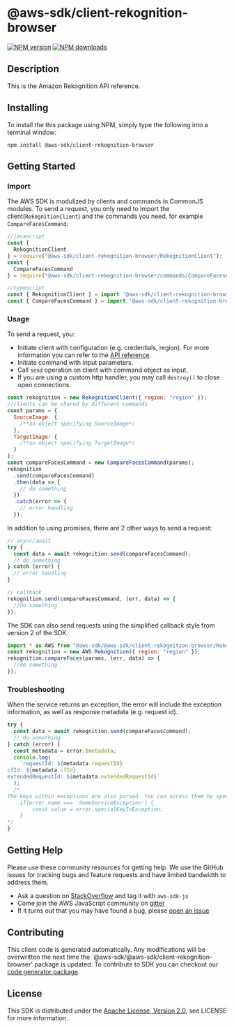 # @aws-sdk/client-rekognition-browser

[![NPM version](https://img.shields.io/npm/v/@aws-sdk/client-rekognition-browser/preview.svg)](https://www.npmjs.com/package/@aws-sdk/client-rekognition-browser)
[![NPM downloads](https://img.shields.io/npm/dm/@aws-sdk/client-rekognition-browser.svg)](https://www.npmjs.com/package/@aws-sdk/client-rekognition-browser)

## Description

<p>This is the Amazon Rekognition API reference.</p>

## Installing

To install the this package using NPM, simply type the following into a terminal window:

```
npm install @aws-sdk/client-rekognition-browser
```

## Getting Started

### Import

The AWS SDK is modulized by clients and commands in CommonJS modules. To send a request, you only need to import the client(`RekognitionClient`) and the commands you need, for example `CompareFacesCommand`:

```javascript
//javascript
const {
  RekognitionClient
} = require("@aws-sdk/client-rekognition-browser/RekognitionClient");
const {
  CompareFacesCommand
} = require("@aws-sdk/client-rekognition-browser/commands/CompareFacesCommand");
```

```javascript
//typescript
const { RekognitionClient } = import '@aws-sdk/client-rekognition-browser/RekognitionClient';
const { CompareFacesCommand } = import '@aws-sdk/client-rekognition-browser/commands/CompareFacesCommand';
```

### Usage

To send a request, you:

- Initiate client with configuration (e.g. credentials, region). For more information you can refer to the [API reference][].
- Initiate command with input parameters.
- Call `send` operation on client with command object as input.
- If you are using a custom http handler, you may call `destroy()` to close open connections.

```javascript
const rekognition = new RekognitionClient({ region: "region" });
//clients can be shared by different commands
const params = {
  SourceImage: {
    /**an object specifying SourceImage*/
  },
  TargetImage: {
    /**an object specifying TargetImage*/
  }
};
const compareFacesCommand = new CompareFacesCommand(params);
rekognition
  .send(compareFacesCommand)
  .then(data => {
    // do something
  })
  .catch(error => {
    // error handling
  });
```

In addition to using promises, there are 2 other ways to send a request:

```javascript
// async/await
try {
  const data = await rekognition.send(compareFacesCommand);
  // do something
} catch (error) {
  // error handling
}
```

```javascript
// callback
rekognition.send(compareFacesCommand, (err, data) => {
  //do something
});
```

The SDK can also send requests using the simplified callback style from version 2 of the SDK.

```javascript
import * as AWS from "@aws-sdk/@aws-sdk/client-rekognition-browser/Rekognition";
const rekognition = new AWS.Rekognition({ region: "region" });
rekognition.compareFaces(params, (err, data) => {
  //do something
});
```

### Troubleshooting

When the service returns an exception, the error will include the exception information, as well as response metadata (e.g. request id).

```javascript
try {
  const data = await rekognition.send(compareFacesCommand);
  // do something
} catch (error) {
  const metadata = error.$metadata;
  console.log(
    `requestId: ${metadata.requestId}
cfId: ${metadata.cfId}
extendedRequestId: ${metadata.extendedRequestId}`
  );
  /*
The keys within exceptions are also parsed. You can access them by specifying exception names:
    if(error.name === 'SomeServiceException') {
        const value = error.specialKeyInException;
    }
*/
}
```

## Getting Help

Please use these community resources for getting help. We use the GitHub issues for tracking bugs and feature requests and have limited bandwidth to address them.

- Ask a question on [StackOverflow](https://stackoverflow.com/questions/tagged/aws-sdk-js) and tag it with `aws-sdk-js`
- Come join the AWS JavaScript community on [gitter](https://gitter.im/aws/aws-sdk-js-v3)
- If it turns out that you may have found a bug, please [open an issue](https://github.com/aws/aws-sdk-js-v3/issues)

## Contributing

This client code is generated automatically. Any modifications will be overwritten the next time the `@aws-sdk/@aws-sdk/client-rekognition-browser' package is updated. To contribute to SDK you can checkout our [code generator package][].

## License

This SDK is distributed under the
[Apache License, Version 2.0](http://www.apache.org/licenses/LICENSE-2.0),
see LICENSE for more information.

[code generator package]: https://github.com/aws/aws-sdk-js-v3/tree/master/packages/service-types-generator
[api reference]: https://docs.aws.amazon.com/AWSJavaScriptSDK/latest/
